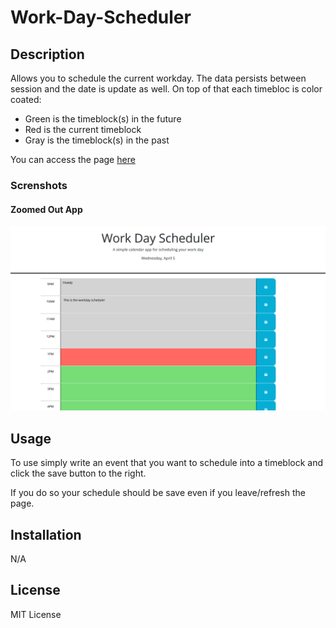 # Work-Day-Scheduler


## Description
Allows you to schedule the current workday. The data persists between session and the date is update as well. On top of that each timebloc is color coated:

- Green is the timeblock(s) in the future
- Red is the current timeblock
- Gray is the timeblock(s) in the past

You can access the page [here](https://davidpeguero.github.io/Work-Day-Scheduler/)

### Screnshots

#### Zoomed Out App
![](./assets/images/work-day-scheduler.png)


## Usage
To use simply write an event that you want to schedule into a timeblock and click the save button to the right. 

If you do so your schedule should be save even if you leave/refresh the page.

## Installation 
N/A

## License
MIT License